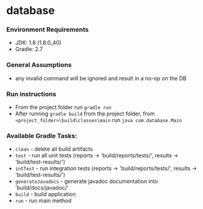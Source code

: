 # database

### Environment Requirements
* JDK: 1.8 (1.8.0_40)
* Gradle: 2.7

### General Assumptions
* any invalid command will be ignored and result in a no-op on the DB

### Run instructions
* From the project folder run `gradle run`
* After running `gradle build` from the project folder, from `<project_folder>\build\classes\main` run `java com.database.Main`

### Available Gradle Tasks:
 *  `clean` - delete all build artifacts
 *  `test` - run all unit tests (reports -> 'build/reports/tests/', results -> 'build/test-results/')
 *  `intTest` - run integration tests (reports -> 'build/reports/tests/', results -> 'build/test-results/')
 *  `generateJavadocs` - generate javadoc documentation into 'build/docs/javadoc/'
 *  `build` - build application
 *  `run` - run main method
